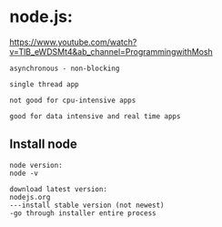# node.js:

https://www.youtube.com/watch?v=TlB_eWDSMt4&ab_channel=ProgrammingwithMosh

    asynchronous - non-blocking

    single thread app

    not good for cpu-intensive apps

    good for data intensive and real time apps

## Install node

    node version:
    node -v

    download latest version:
    nodejs.org
    ---install stable version (not newest)
    -go through installer entire process

